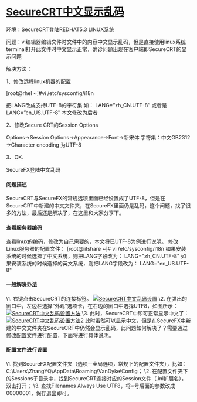 # [SecureCRT中文显示乱码](https://www.cnblogs.com/totozlj/archive/2012/09/01/2666804.html)



环境：SecureCRT登陆REDHAT5.3 LINUX系统

问题：vi编辑器编辑文件时文件中的内容中文显示乱码，但是直接使用linux系统terminal打开此文件时中文显示正常，确诊问题出现在客户端即SecureCRT的显示问题

解决方法：

1、修改远程linux机器的配置 

[root@rhel ~]#vi /etc/sysconfig/i18n  

把LANG改成支持UTF-8的字符集 
如： LANG=”zh_CN.UTF-8″ 或者是 LANG=”en_US.UTF-8″  本文修改为后者

2、修改Secure CRT的Session Options

Options->Session Options->Appearance->Font->新宋体 字符集：中文GB2312 ->Character encoding 为UTF-8

3、OK.

 

SecureFX登陆中文乱码

#### 问题描述

SecureCRT与SecureFX的常规选项里面已经设置成了UTF-8，但是在SecureCRT中新建的中文文件夹，在SecureFX里面仍是乱码，这个问题，找了很多的方法，最后还是解决了，在这里和大家分享下。

#### 查看服务器编码

查看linux的编码，修改为自己需要的，本文将已UTF-8为例进行说明。
修改Linux服务器的配置文件：
[root@iitshare ~]# vi /etc/sysconfig/i18n
如果安装系统的时候选择了中文系统，则把LANG字段改为：
LANG="zh_CN.UTF-8"
如果安装系统的时候选择的英文系统，则把LANG字段改为：
LANG="en_US.UTF-8"

 

#### 一般解决办法

\1. 右键点击SecureCRT的连接标签。
[![SecureCRT中文乱码设置](http://www.iitshare.com/wp-content/uploads/2013/07/SecureCRT%E4%B8%AD%E6%96%87%E4%B9%B1%E7%A0%81%E8%AE%BE%E7%BD%AE.png)](http://www.iitshare.com/wp-content/uploads/2013/07/SecureCRT%E4%B8%AD%E6%96%87%E4%B9%B1%E7%A0%81%E8%AE%BE%E7%BD%AE.png)
\2. 在弹出的窗口中，左边栏选择“外观”选项卡，在右边的窗口中选择UTF8，如图所示：
[![SecureCRT中文乱码设置方法](http://www.iitshare.com/wp-content/uploads/2013/07/SecureCRT%E4%B8%AD%E6%96%87%E4%B9%B1%E7%A0%81%E8%AE%BE%E7%BD%AE%E6%96%B9%E6%B3%95-300x276.jpg)](http://www.iitshare.com/wp-content/uploads/2013/07/SecureCRT%E4%B8%AD%E6%96%87%E4%B9%B1%E7%A0%81%E8%AE%BE%E7%BD%AE%E6%96%B9%E6%B3%95.jpg)
\3. 此时，SecureCRT中即可正常显示中文了：
[![SecureCRT中文乱码设置方法2](http://www.iitshare.com/wp-content/uploads/2013/07/SecureCRT%E4%B8%AD%E6%96%87%E4%B9%B1%E7%A0%81%E8%AE%BE%E7%BD%AE%E6%96%B9%E6%B3%952-300x48.jpg)](http://www.iitshare.com/wp-content/uploads/2013/07/SecureCRT%E4%B8%AD%E6%96%87%E4%B9%B1%E7%A0%81%E8%AE%BE%E7%BD%AE%E6%96%B9%E6%B3%952.jpg)
此时虽然可以显示中文，但是在SecureFX中新建的中文文件夹在SecureCRT中仍然会显示乱码，此问题如何解决了？需要通过修改配置文件进行配置，下面将进行具体说明。

#### 配置文件进行设置

\1. 找到SecureFX配置文件夹（选项--全局选项，常规下的配置文件夹），比如：C:\Users\ZhangYQ\AppData\Roaming\VanDyke\Config；
\2. 在配置文件夹下的Sessions子目录中，找到SecureCRT连接对应的Session文件（.ini扩展名），双击打开；
\3. 查找Filenames Always Use UTF8，将=号后面的参数改成00000001，保存退出即可。